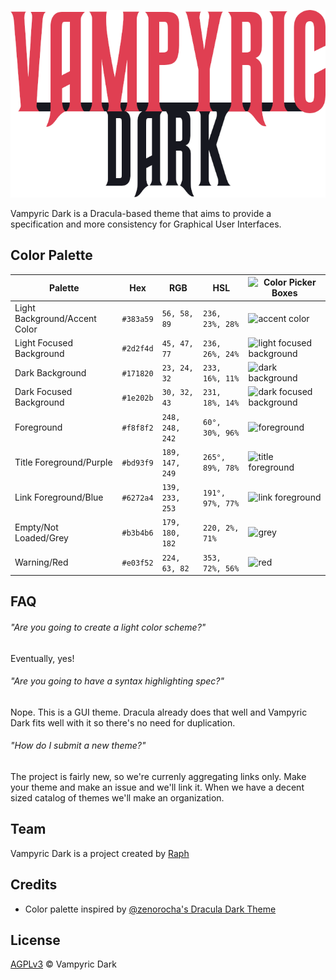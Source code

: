 ![Vampyric Dark](img/logo.png)

Vampyric Dark is a Dracula-based theme that aims to provide a specification and more consistency for Graphical User Interfaces.

## Color Palette

| Palette                       | Hex       | RGB             | HSL              | ![Color Picker Boxes](https://draculatheme.com/static/img/color-boxes/eyedropper.png) |
| ----------------------------- | --------- | --------------- | ---------------- | ------------------------------------------------------------------------------------- |
| Light Background/Accent Color | `#383a59` | `56, 58, 89`    | `236, 23%, 28%`  | ![accent color](img/383a59.ico)                                                       |
| Light Focused Background      | `#2d2f4d` | `45, 47, 77`    | `236, 26%, 24%`  | ![light focused background](img/2d2f4d.ico)                                           |
| Dark Background               | `#171820` | `23, 24, 32`    | `233, 16%, 11%`  | ![dark background](img/171820.ico)                                                    |
| Dark Focused Background       | `#1e202b` | `30, 32, 43`    | `231, 18%, 14%`  | ![dark focused background](img/1e202b.ico)                                            |
| Foreground                    | `#f8f8f2` | `248, 248, 242` | `60°, 30%, 96%`  | ![foreground](img/f8f8f2.ico)                                                         |
| Title Foreground/Purple       | `#bd93f9` | `189, 147, 249` | `265°, 89%, 78%` | ![title foreground](img/bd93f9.ico)                                                   |
| Link Foreground/Blue          | `#6272a4` | `139, 233, 253` | `191°, 97%, 77%` | ![link foreground](img/6272a4.ico)                                                    |
| Empty/Not Loaded/Grey         | `#b3b4b6` | `179, 180, 182` | `220, 2%, 71%`   | ![grey](img/b3b4b6.ico)                                                               |
| Warning/Red                   | `#e03f52` | `224, 63, 82`   | `353, 72%, 56%`  | ![red](img/e03f52.ico)                                                                |

## FAQ

###### "Are you going to create a light color scheme?"

Eventually, yes!

###### "Are you going to have a syntax highlighting spec?"

Nope. This is a GUI theme. Dracula already does that well and Vampyric Dark fits well with it so there's no need for duplication.

###### "How do I submit a new theme?"

The project is fairly new, so we're currenly aggregating links only. Make your theme and make an issue and we'll link it. When we have a decent sized catalog of themes we'll make an organization.

## Team

Vampyric Dark is a project created by [Raph](https://github.com/RaphGL/)

## Credits

- Color palette inspired by [@zenorocha's Dracula Dark Theme](http://draculatheme.com/)

## License

[AGPLv3](./LICENSE) © Vampyric Dark
